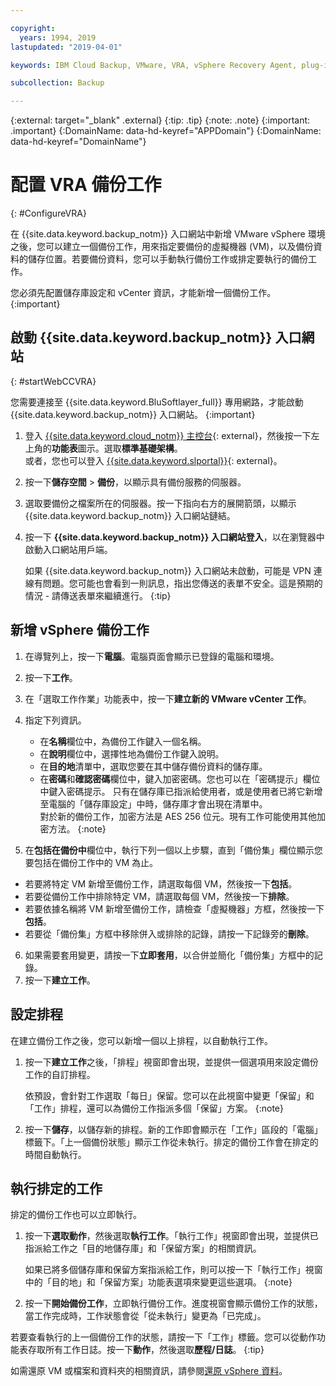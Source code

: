 ```yaml
---

copyright:
  years: 1994, 2019
lastupdated: "2019-04-01"

keywords: IBM Cloud Backup, VMware, VRA, vSphere Recovery Agent, plug-in, plugin, EVault, Carbonite, vSphere

subcollection: Backup

---
```

{:external: target="_blank" .external}
{:tip: .tip}
{:note: .note}
{:important: .important}
{:DomainName: data-hd-keyref="APPDomain"}
{:DomainName: data-hd-keyref="DomainName"}

# 配置 VRA 備份工作
{: #ConfigureVRA}

在 {{site.data.keyword.backup_notm}} 入口網站中新增 VMware vSphere 環境之後，您可以建立一個備份工作，用來指定要備份的虛擬機器 (VM)，以及備份資料的儲存位置。若要備份資料，您可以手動執行備份工作或排定要執行的備份工作。

您必須先配置儲存庫設定和 vCenter 資訊，才能新增一個備份工作。
{:important}

## 啟動 {{site.data.keyword.backup_notm}} 入口網站
{: #startWebCCVRA}

您需要連接至 {{site.data.keyword.BluSoftlayer_full}} 專用網路，才能啟動 {{site.data.keyword.backup_notm}} 入口網站。
{:important}

1. 登入 [{{site.data.keyword.cloud_notm}} 主控台](https://{DomainName}){: external}，然後按一下左上角的**功能表**圖示。選取**標準基礎架構**。<br/>
      或者，您也可以登入 [{{site.data.keyword.slportal}}](https://control.softlayer.com/){: external}。
2. 按一下**儲存空間** > **備份**，以顯示具有備份服務的伺服器。
3. 選取要備份之檔案所在的伺服器。按一下指向右方的展開箭頭，以顯示 {{site.data.keyword.backup_notm}} 入口網站鏈結。
4. 按一下 **{{site.data.keyword.backup_notm}} 入口網站登入**，以在瀏覽器中啟動入口網站用戶端。

   如果 {{site.data.keyword.backup_notm}} 入口網站未啟動，可能是 VPN 連線有問題。您可能也會看到一則訊息，指出您傳送的表單不安全。這是預期的情況 - 請傳送表單來繼續進行。
   {:tip}

## 新增 vSphere 備份工作

1. 在導覽列上，按一下**電腦**。電腦頁面會顯示已登錄的電腦和環境。
2. 按一下**工作**。
3. 在「選取工作作業」功能表中，按一下**建立新的 VMware vCenter 工作**。
4. 指定下列資訊。
   * 在**名稱**欄位中，為備份工作鍵入一個名稱。
   * 在**說明**欄位中，選擇性地為備份工作鍵入說明。
   * 在**目的地**清單中，選取您要在其中儲存備份資料的儲存庫。
   * 在**密碼**和**確認密碼**欄位中，鍵入加密密碼。您也可以在「密碼提示」欄位中鍵入密碼提示。
   只有在儲存庫已指派給使用者，或是使用者已將它新增至電腦的「儲存庫設定」中時，儲存庫才會出現在清單中。<br/>
      對於新的備份工作，加密方法是 AES 256 位元。現有工作可能使用其他加密方法。
   {:note}

5.	在**包括在備份中**欄位中，執行下列一個以上步驟，直到「備份集」欄位顯示您要包括在備份工作中的 VM 為止。

   * 若要將特定 VM 新增至備份工作，請選取每個 VM，然後按一下**包括**。
   * 若要從備份工作中排除特定 VM，請選取每個 VM，然後按一下**排除**。
   * 若要依據名稱將 VM 新增至備份工作，請檢查「虛擬機器」方框，然後按一下**包括**。
   * 若要從「備份集」方框中移除併入或排除的記錄，請按一下記錄旁的**刪除**。

6. 如果需要套用變更，請按一下**立即套用**，以合併並簡化「備份集」方框中的記錄。
7. 按一下**建立工作**。

## 設定排程

在建立備份工作之後，您可以新增一個以上排程，以自動執行工作。

1. 按一下**建立工作**之後，「排程」視窗即會出現，並提供一個選項用來設定備份工作的自訂排程。

   依預設，會針對工作選取「每日」保留。您可以在此視窗中變更「保留」和「工作」排程，還可以為備份工作指派多個「保留」方案。
   {:note}
2. 按一下**儲存**，以儲存新的排程。新的工作即會顯示在「工作」區段的「電腦」標籤下。「上一個備份狀態」顯示工作從未執行。排定的備份工作會在排定的時間自動執行。

## 執行排定的工作

排定的備份工作也可以立即執行。

1. 按一下**選取動作**，然後選取**執行工作**。「執行工作」視窗即會出現，並提供已指派給工作之「目的地儲存庫」和「保留方案」的相關資訊。

   如果已將多個儲存庫和保留方案指派給工作，則可以按一下「執行工作」視窗中的「目的地」和「保留方案」功能表選項來變更這些選項。
   {:note}
2. 按一下**開始備份工作**，立即執行備份工作。進度視窗會顯示備份工作的狀態，當工作完成時，工作狀態會從「從未執行」變更為「已完成」。

若要查看執行的上一個備份工作的狀態，請按一下「工作」標籤。您可以從動作功能表存取所有工作日誌。按一下**動作**，然後選取**歷程/日誌**。
{:tip}

如需還原 VM 或檔案和資料夾的相關資訊，請參閱[還原 vSphere 資料](/docs/infrastructure/Backup?topic=Backup-VRARestore#VRARestore)。
